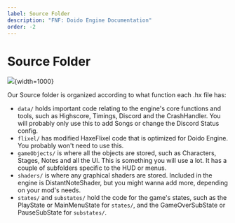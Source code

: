 ```yaml
---
label: Source Folder
description: "FNF: Doido Engine Documentation"
order: -2
---
```


# Source Folder

![](https://doidoteam.github.io/img/source_folders.png){width=1000}

Our Source folder is organized according to what function each .hx file has:
- `data/` holds important code relating to the engine's core functions and tools, such as Highscore, Timings, Discord and the CrashHandler. You will probably only use this to add Songs or change the Discord Status config. 
- `flixel/` has modified HaxeFlixel code that is optimized for Doido Engine. You probably won't need to use this.
- `gameObjects/` is where all the objects are stored, such as Characters, Stages, Notes and all the UI. This is something you will use a lot. It has a couple of subfolders specific to the HUD or menus.
- `shaders/` is where any graphical shaders are stored. Included in the engine is DistantNoteShader, but you might wanna add more, depending on your mod's needs.
- `states/` and `substates/` hold the code for the game's states, such as the PlayState or MainMenuState for `states/`, and the GameOverSubState or PauseSubState for `substates/`.
